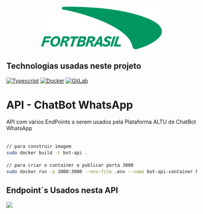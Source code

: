 <p align="center">
  <img src="./src/assets/logo-fortbrasil.png" width="320" alt="Logo FortBrasil" /></a>
</p>


## Technologias usadas neste projeto

<a href="https://www.npmjs.com/package/typescript/" target="_blank"><img src="https://img.shields.io/badge/Typescript-4B8BBE?style=for-the-badge&logo=Typescript&logoColor=white" alt="Typescript" /></a> <a href="https://docs.docker.com/get-started/" target="_blank"><img src="https://img.shields.io/badge/Docker-2CA5E0?style=for-the-badge&logo=docker&logoColor=white" alt="Docker" /></a>   <a href="https://gitlab.com/Fortbrasil/microservicos/microservice-sendmail" target="_blank"><img src="https://img.shields.io/badge/GitLab-330F63?style=for-the-badge&logo=gitlab&logoColor=white" alt="GitLab" /></a>



# API - ChatBot WhatsApp
API com vários EndPoints a serem usados pela Plataforma ALTU de ChatBot WhatsApp

```bash

// para construir imagem
sudo docker build -t bot-api .

// para criar o container e publicar porta 3000
sudo docker run -p 3000:3000 --env-file .env --name bot-api-container bot-api start
```
## Endpoint´s Usados nesta API
<img src=".src/assets/endpoints.jpg">
